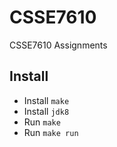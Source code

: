 # CSSE7610
CSSE7610 Assignments

## Install
- Install `make`
- Install `jdk8`
- Run `make`
- Run `make run`
